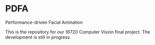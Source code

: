 # PDFA
Performance-driven Facial Animation

This is the repository for our 16720 Computer Vision final project. The development is still in progress.
